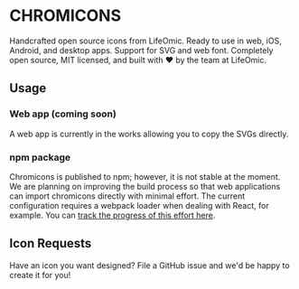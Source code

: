 # CHROMICONS

Handcrafted open source icons from LifeOmic. Ready to use in web, iOS, Android, and desktop apps. Support for SVG
and web font. Completely open source, MIT licensed, and built with
♥️ by the team at LifeOmic.

## Usage

### Web app (coming soon)

A web app is currently in the works allowing you to copy the SVGs directly.

### npm package

Chromicons is published to npm; however, it is not stable at the moment. We are planning on improving the build process so that web applications can import chromicons directly with minimal effort. The current configuration requires a webpack loader when dealing with React, for example. You can [track the progress of this effort here](https://github.com/lifeomic/chromicons/issues/3).

## Icon Requests

Have an icon you want designed? File a GitHub issue and we'd be happy to create it for you!
